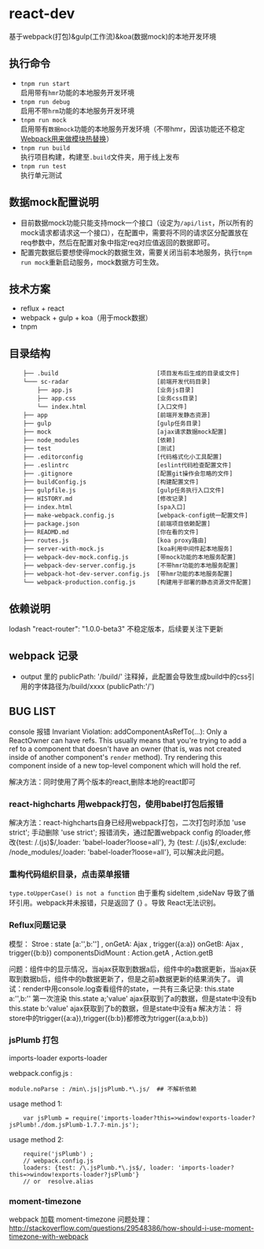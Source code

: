 # react-dev

基于webpack(打包)&gulp(工作流)&koa(数据mock)的本地开发环境

## 执行命令
 - `tnpm run start`  
   启用带有`hmr`功能的本地服务开发环境
 - `tnpm run debug`  
   启用不带`hrm`功能的本地服务开发环境
 - `tnpm run mock`  
   启用带有`数据mock`功能的本地服务开发环境（不带hmr，因该功能还不稳定[Webpack用来做模块热替换](http://segmentfault.com/a/1190000003872635)）
 - `tnpm run build`  
   执行项目构建，构建至`.build`文件夹，用于线上发布
 - `tnpm run test`  
   执行单元测试

## 数据mock配置说明
 - 目前数据mock功能只能支持mock一个接口（设定为`/api/list`，所以所有的mock请求都请求这一个接口），在配置中，需要将不同的请求区分配置放在req参数中，然后在配置对象中指定req对应值返回的数据即可。
 - 配置完数据后要想使得mock的数据生效，需要关闭当前本地服务，执行`tnpm run mock`重新启动服务，mock数据方可生效。

## 技术方案

 - reflux + react 
 - webpack + gulp + koa（用于mock数据）
 - tnpm

## 目录结构


        ├── .build                            [项目发布后生成的目录或文件]
        └─── sc-radar                         [前端开发代码目录]  
            ├── app.js                        [业务js目录]       
            ├── app.css                       [业务css目录]
            └── index.html                    [入口文件] 
        ├── app                               [前端开发静态资源]
        ├── gulp                              [gulp任务目录]
        ├── mock                              [ajax请求数据mock配置]
        ├── node_modules                      [依赖]
        ├── test                              [测试]
        ├── .editorconfig                     [代码格式化小工具配置]
        ├── .eslintrc                         [eslint代码检查配置文件]
        ├── .gitignore                        [配置git操作会忽略的文件]
        ├── buildConfig.js                    [构建配置文件]
        ├── gulpfile.js                       [gulp任务执行入口文件]
        ├── HISTORY.md                        [修改记录]
        ├── index.html                        [spa入口]
        ├── make-webpack.config.js            [webpack-config统一配置文件]
        ├── package.json                      [前端项目依赖配置]
        ├── READMD.md                         [你在看的文件]
        ├── routes.js                         [koa proxy路由]
        ├── server-with-mock.js               [koa利用中间件起本地服务]
        ├── webpack-dev-mock.config.js        [带mock功能的本地服务配置]
        ├── webpack-dev-server.config.js      [不带hmr功能的本地服务配置]
        ├── webpack-hot-dev-server.config.js  [带hmr功能的本地服务配置]
        └── webpack-production.config.js      [构建用于部署的静态资源文件配置]

## 依赖说明
  lodash
  "react-router": "1.0.0-beta3"  不稳定版本，后续要关注下更新


## webpack 记录

 - output 里的 publicPath: '/build/' 注释掉，此配置会导致生成build中的css引用的字体路径为/build/xxxx (publicPath:'/')

## BUG LIST

console 报错 Invariant Violation: addComponentAsRefTo(...): Only a ReactOwner can have refs. This usually means that you're trying to add a ref to a component that doesn't have an owner (that is, was not created inside of another component's `render` method). Try rendering this component inside of a new top-level component which will hold the ref.

解决方法：同时使用了两个版本的react,删除本地的react即可

### react-highcharts 用webpack打包，使用babel打包后报错

解决方法：react-highcharts自身已经用webpack打包，二次打包时添加 'use strict'; 
手动删除 'use strict'; 报错消失，通过配置webpack config 的loader,修改{test: /\.(js)$/,loader: 'babel-loader?loose=all'}, 为 {test: /\.(js)$/,exclude: /node_modules/,loader: 'babel-loader?loose=all'}, 可以解决此问题。

### 重构代码组织目录，点击菜单报错

`type.toUpperCase() is not a function` 
由于重构 sideItem ,sideNav 导致了循环引用。webpack并未报错，只是返回了 {} 。导致 React无法识别。

### Reflux问题记录
模型：
    Stroe : state [a:'',b:''] ,
            onGetA: Ajax , trigger({a:a})
            onGetB: Ajax , trigger({b:b})
    componentsDidMount : Action.getA , Action.getB

问题：组件中的显示情况，当ajax获取到数据a后，组件中的a数据更新，当ajax获取到数据b后，组件中的b数据更新了，但是之前a数据更新的结果消失了。
调试：render中用console.log查看组件的state，一共有三条记录:
    this.state a:'',b:'' 第一次渲染
    this.state a;'value' ajax获取到了a的数据，但是state中没有b
    this.state b:'value' ajax获取到了b的数据，但是state中没有a
解决方法：
    将store中的trigger({a:a}),trigger({b:b})都修改为trigger({a:a,b:b})

### jsPlumb 打包 

imports-loader 
exports-loader 

webpack.config.js :

    module.noParse : /min\.js|jsPlumb.*\.js/  ## 不解析依赖


usage method 1:

        var jsPlumb = require('imports-loader?this=>window!exports-loader?jsPlumb!./dom.jsPlumb-1.7.7-min.js');

usage method 2: 

        require('jsPlumb') ;
        // webpack.config.js 
        loaders: {test: /\.jsPlumb.*\.js$/, loader: 'imports-loader?this=>window!exports-loader?jsPlumb'}
        // or  resolve.alias 

### moment-timezone 

webpack 加载 moment-timezone 问题处理：
http://stackoverflow.com/questions/29548386/how-should-i-use-moment-timezone-with-webpack
